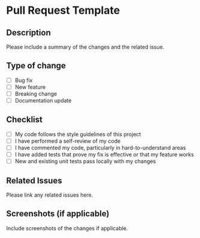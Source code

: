 # Pull Request Template

## Description
Please include a summary of the changes and the related issue. 

## Type of change
- [ ] Bug fix
- [ ] New feature
- [ ] Breaking change
- [ ] Documentation update

## Checklist
- [ ] My code follows the style guidelines of this project
- [ ] I have performed a self-review of my code
- [ ] I have commented my code, particularly in hard-to-understand areas
- [ ] I have added tests that prove my fix is effective or that my feature works
- [ ] New and existing unit tests pass locally with my changes

## Related Issues
Please link any related issues here.

## Screenshots (if applicable)
Include screenshots of the changes if applicable.